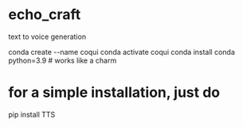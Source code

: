 # echo_craft
text to voice generation

<!-- !pip install TTS  # Run this in your environment if TTS is not installed -->

conda create --name coqui
conda activate coqui
conda install conda python=3.9 # works like a charm

# for a simple installation, just do
pip install TTS